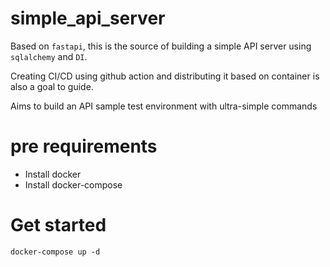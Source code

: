 # simple_api_server

Based on `fastapi`, this is the source of building a simple API server using `sqlalchemy` and `DI`.

Creating CI/CD using github action and distributing it based on container is also a goal to guide.

Aims to build an API sample test environment with ultra-simple commands

# pre requirements
* Install docker
* Install docker-compose

# Get started
```
docker-compose up -d
```
